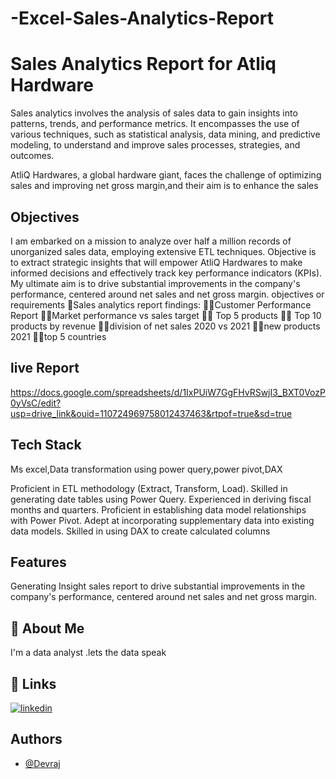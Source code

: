 # -Excel-Sales-Analytics-Report

# Sales Analytics Report for Atliq Hardware


Sales analytics involves the analysis of sales data to gain insights into patterns, trends, and performance metrics. It encompasses the use of various techniques, such as statistical analysis, data mining, and predictive modeling, to understand and improve sales processes, strategies, and outcomes.

AtliQ Hardwares, a global hardware giant, faces the challenge of optimizing sales and improving net gross margin,and their aim is to enhance the sales

## Objectives
 I am embarked on a mission to analyze over half a million records of unorganized sales data, employing extensive ETL techniques. Objective is to extract strategic insights that will empower AtliQ Hardwares to make informed decisions and effectively track key performance indicators (KPIs). My ultimate aim is to drive substantial improvements in the company's performance, centered around net sales and net gross margin.
 objectives or requirements
🎯Sales analytics report findings:
🙋‍♂️Customer Performance Report
🙋‍♀️Market performance vs sales target
🙋‍♂️ Top 5 products
🙋‍♀️ Top 10 products by revenue
🙋‍♀️division of net sales 2020 vs 2021
🙋‍♀️new products 2021
🙋‍♀️top 5 countries

## live Report
 https://docs.google.com/spreadsheets/d/1IxPUiW7GgFHvRSwjI3_BXT0VozP0yVsC/edit?usp=drive_link&ouid=110724969758012437463&rtpof=true&sd=true
## Tech Stack

Ms excel,Data transformation using power query,power pivot,DAX

Proficient in ETL methodology (Extract, Transform, Load).
Skilled in generating date tables using Power Query.
Experienced in deriving fiscal months and quarters.
Proficient in establishing data model relationships with Power Pivot.
Adept at incorporating supplementary data into existing data models.
Skilled in using DAX to create calculated columns




## Features
Generating Insight sales report to drive substantial improvements in the company's performance, centered around net sales and net gross margin.

## 🚀 About Me
I'm a data analyst .lets the data speak


## 🔗 Links
[![linkedin](https://img.shields.io/badge/linkedin-0A66C2?style=for-the-badge&logo=linkedin&logoColor=white)](https://www.linkedin.com/in/devrajmondal5/)

## Authors

- [@Devraj](https://github.com/devraj-mondal)


